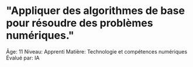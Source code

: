 # "Appliquer des algorithmes de base pour résoudre des problèmes numériques."

Âge: 11
Niveau: Apprenti
Matière: Technologie et compétences numériques
Évalué par: IA
